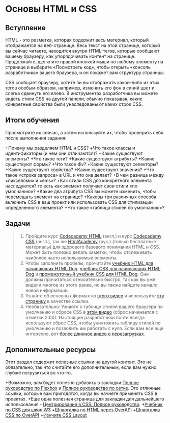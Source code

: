 # Основы HTML и CSS

## Вступление

HTML - это разметка, которая содержит весь материал, который отображается на веб-странице. Весь текст на этой странице, который вы сейчас читаете, находится внутри HTML-тегов, которые сообщают вашему браузеру, как упорядочивать контент на странице. Продолжайте, щелкните правой кнопкой мыши по любому элементу на странице и выберите «Посмотреть код», чтобы открыть «консоль разработчика» вашего браузера, и он покажет вам структуру страницы.

CSS сообщает браузеру, хотите ли вы отображать какой-либо из этих тегов особым образом, например, изменить его фон в синий цвет и слегка сдвинуть его влево. В инструментах разработчика вы можете видеть стили CSS на другой панели, обычно показывая, какие конкретные свойства были унаследованы от каких строк CSS.

## Итоги обучения

Просмотрите их сейчас, а затем используйте их, чтобы проверить себя после выполнения задания:

+Почему мы разделяем HTML и CSS?
+Что такое классы и идентификаторы (и чем они отличаются)?
+Какие существуют элементы?
+Что такое теги?
+Какие существуют атрибуты?
+Какие существуют формы?
+Что такое div?
+Какие существуют селекторы?
+Какие существуют свойства?
+Какие существуют значения?
+Что такое «строка запроса» в URL и что она делает?
+В чем разница между «пикселями» и «ems»?
+Как стили CSS для конкретного элемента наследуются? то есть как элемент получает свои стили «по умолчанию»?
+Какие два атрибута CSS вы можете изменить, чтобы перемещать элемент на странице?
+Каковы три различных способа включить CSS в ваш проект или использовать CSS для стилизации определенного элемента?
+Что такое «таблица стилей по умолчанию»?

## Задачи

> 1. Пройдите курс [Codecademy HTML](https://www.codecademy.com/learn/learn-html) (англ.) и курс [Codecademy CSS](https://www.codecademy.com/learn/learn-css) (англ.),  так же [HtmlAcademy](https://htmlacademy.ru/) (рус.) (только бесплатные материалы) для здорового базового понимания HTML и CSS. Может быть полезно делать заметки, чтобы отслеживать наиболее часто используемые элементы.
> 2. Чтобы заполнить пробелы, прочитайте [учебник HTML для начинающих HTML Dog](https://www.htmldog.com/guides/html/beginner/), [учебник CSS для начинающих HTML Dog](https://www.htmldog.com/guides/css/beginner/) и [промежуточный учебник CSS для HTML Dog](https://www.htmldog.com/guides/css/intermediate/). Они должны прочитаться относительно быстро, так как вы уже видели многое из этого ранее, но вы также найдете немало новой информации.
> 3. Узнайте об основных формах из [этого видео](https://teamtreehouse.com/library/html/forms/inputs) и используйте [эту страницу](https://www.w3schools.com/html/html_forms.asp) в качестве ссылки.
> 4. Необязательно: Узнайте о таблице стилей вашего браузера по умолчанию и сбросе CSS в [этом видео](https://www.youtube.com/watch?v=14Vb6tZCjEY) (сброс начинается с отметки 2:00). Настоящие разработчики почти всегда используют сброс CSS, чтобы уничтожить таблицу стилей по умолчанию и позволить им работать с нуля. Если вам все еще интересно, вот [более длинное видео о перезагрузках](https://www.youtube.com/watch?v=HqRFPLP7Ffs).

## Дополнительные ресурсы

Этот раздел содержит полезные ссылки на другой контент. Это не обязательно, так что считайте его дополнительным, если вам нужно глубже погрузиться во что-то.

+Возможно, вам будет полезно добавить в закладки [Полное руководство по Flexbox](https://css-tricks.com/snippets/css/a-guide-to-flexbox/) и [Полное руководство по сетке](https://css-tricks.com/snippets/css/complete-guide-grid/). Это отличные ссылки, которые вам пригодятся, когда вы начнете применять CSS в проектах.
+Еще одна полезная страница для закладки для дальнейшего использования - [Центрирование в CSS: Полное руководство](https://css-tricks.com/centering-css-complete-guide/).
+[Учебник по CSS для школ W3](https://www.w3schools.com/css/)
+[Шпаргалка по HTML через OverAPI](http://overapi.com/html)
+[Шпаргалка CSS по OverAPI](http://overapi.com/css)
+[Изучите CSS Layout](http://learnlayout.com/)